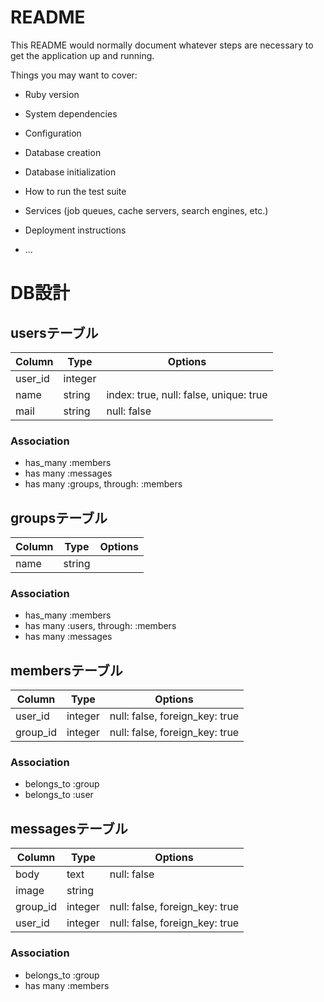 # README

This README would normally document whatever steps are necessary to get the
application up and running.

Things you may want to cover:

* Ruby version

* System dependencies

* Configuration

* Database creation

* Database initialization

* How to run the test suite

* Services (job queues, cache servers, search engines, etc.)

* Deployment instructions

* ...



# DB設計


## usersテーブル

|Column|Type|Options|
|------|----|-------|
|user_id|integer|
|name|string|index: true, null: false, unique: true|
|mail|string|null: false|

### Association
- has_many :members
- has many :messages
- has many :groups, through: :members



## groupsテーブル

|Column|Type|Options|
|------|----|-------|
|name|string|

### Association
- has_many :members
- has many :users, through: :members
- has many :messages




## membersテーブル

|Column|Type|Options|
|------|----|-------|
|user_id|integer|null: false, foreign_key: true|
|group_id|integer|null: false, foreign_key: true|

### Association
- belongs_to :group
- belongs_to :user




## messagesテーブル

|Column|Type|Options|
|------|----|-------|
|body|text|null: false|
|image|string|
|group_id|integer|null: false, foreign_key: true|
|user_id|integer|null: false, foreign_key: true|

### Association
- belongs_to :group
- has many :members







